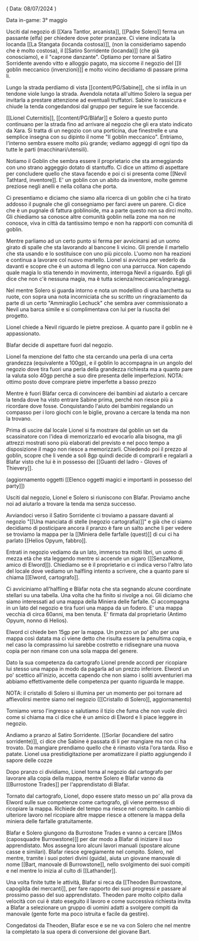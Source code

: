 ( Data: 08/07/2024 )

Data in-game: 3° maggio

Usciti dal negozio di [[Xara Tantlor, arcanista]], [[Padre Solero]] ferma un passante (elfa) per chiedere dove poter pranzare. Ci viene indicata la locanda [[La Stangata (locanda costosa)]], (non la consideriamo sapendo che è molto costosa), il [[Satiro Sorridente (locanda)]] (che già conosciamo), e il "caprone danzante".
Optiamo per tornare al Satiro Sorridente avendo vitto e alloggio pagato, ma siccome il negozio del [[Il goblin meccanico (invenzioni)]] e molto vicino decidiamo di passare prima li.

Lungo la strada perdiamo di vista [[content/PG/Sabine]], che si infila in un tendone viole lungo la strada. Avendola notata all'ultimo Solero la segua per invitarla a prestare attenzione ad eventuali truffatori. Sabine lo rassicura e chiude la tenda congedandosi dal gruppo per seguire le sue faccende.

[[Lionel Cuternitis]], [[content/PG/Blàfar]] e Solero a questo punto continuano per la strada fino ad arrivare al negozio che gli era stato indicato da Xara.
Si tratta di un negozio con una porticina, due finestrelle e una semplice insegna con su dipinto il nome "Il goblin meccanico".
Entriamo, l'interno sembra essere molto più grande; vediamo aggeggi di ogni tipo da tutte le parti (macchinari/utensili).

Notiamo il Goblin che sembra essere il proprietario che sta armeggiando con uno strano aggeggio dotato di stantuffo.
Ci dice un attimo di aspettare per concludere quello che stava facendo e poi ci si presenta come [[Nevil Tathtard, inventore]].
E' un goblin con un abito da inventore, molte gemme preziose negli anelli e nella collana che porta.

Ci presentiamo e diciamo che siamo alla ricerca di un goblin che ci ha tirato addosso il pugnale che gli consegniamo per farci avere un parere.
Ci dice che è un pugnale di fattura goblinoide, ma a parte questo non sa dirci molto. Gli chiediamo sa conosce altre comunità goblin nella zone ma non ne conosce, viva in città da tantissimo tempo e non ha rapporti con comunità di goblin.

Mentre parliamo ad un certo punto si ferma per avvicinarsi ad un uomo girato di spalle che sta lavorando al bancone li vicino. Gli prende il martello che sta usando e lo sostituisce con uno più piccolo. L'uomo non ha reazioni e continua a lavorare col nuovo martello. Lionel si avvicina per vederlo da davanti e scopre che è un automa di legno con una parrucca. Non capendo quale magia lo stia tenendo in movimento, interroga Nevil a riguardo. Egli gli dice che non c'è nessuna magia, ma è tutta scienza/meccanica/ingranaggi.

Nel mentre Solero si guarda intorno e nota un modellino di una barchetta su ruote, con sopra una nota incorniciata che su scritto un ringraziamento da parte di un certo "Ammiraglio Lechuck" che sembra aver commissionato a Nevil una barca simile e si complimentava con lui per la riuscita del progetto.

Lionel chiede a Nevil riguardo le pietre preziose. A quanto pare il goblin ne è appassionato.

Blafar decide di aspettare fuori dal negozio.

Lionel fa menzione del fatto che sta cercando una perla di una certa grandezza (equivalente a 100gp), e il goblin lo accompagna in un angolo del negozio dove tira fuori una perla della grandezza richiesta ma a quanto pare la valuta solo 40gp perché a suo dire presenta delle imperfezioni.
NOTA: ottimo posto dove comprare pietre imperfette a basso prezzo

Mentre è fuori Blàfar cerca di convincere dei bambini ad aiutarlo a cercare la tenda dove ha visto entrare Sabine prima, perché non riesce più a ricordare dove fosse.
Conquistando l'aiuto dei bambini regalando un compasso per i loro giochi con le biglie, provano a cercare la tenda ma non la trovano.

Prima di uscire dal locale Lionel si fa mostrare dal goblin un set da scassinatore con l'idea di memorizzarlo ed evocarlo alla bisogna, ma gli attrezzi mostrati sono più elaborati del previsto e nel poco tempo a disposizione il mago non riesce a memorizzarli.
Chiedendo poi il prezzo al goblin, scopre che li vende a soli 8gp quindi decide di comprarli e regalarli a Blafar visto che lui è in possesso dei [[Guanti del ladro - Gloves of Thievery]].

(aggiornamento oggetti [[Elenco oggetti magici e importanti in possesso del party]])

Usciti dal negozio, Lionel e Solero si riuniscono con Blafar.
Proviamo anche noi ad aiutarlo a trovare la tenda ma senza successo. 

Avviandoci verso il Satiro Sorridente ci troviamo a passare davanti al negozio "[[Una manciata di stelle (negozio cartografia)]]" e già che ci siamo decidiamo di posticipare ancora il pranzo è fare un salto anche li per vedere se troviamo la mappa per la [[Miniera delle farfalle (quest)]] di cui ci ha parlato [[Helios Opyum, fabbro]].

Entrati in negozio vediamo da un lato, immerso tra molti libri, un uomo di mezza età che sta leggendo mentre si accende un sigaro ([[SenzaNome, amico di Elword]]).
Chiediamo se è il proprietario e ci indica verso l'altro lato del locale dove vediamo un halfling intento a scrivere, che a quanto pare si chiama [[Elword, cartografo]].

Ci avviciniamo all'halfling e Blàfar nota che sta segnando alcune coordinate stellari su una tabella. Una volta che ha finito si rivolge a noi.
Gli diciamo che siamo interessati ad una mappa della Miniera delle farfalle.
Ci accompagna in un lato del negozio e tira fuori una mappa da un fodero.
E' una mappa vecchia di circa 60anni, ma ben tenuta. E' firmata dal proprietario (Antimo Opyum, nonno di Helios).

Elword ci chiede ben 15gp per la mappa. Un prezzo un po' alto per una mappa così datata ma ci viene detto che risulta essere la penultima copia, e nel caso la comprassimo lui sarebbe costretto e ridisegnare una nuova copia per non rimane con una sola mappa del genere.

Dato la sua competenza da cartografo Lionel prende accordi per ricopiare lui stesso una mappa in modo da pagarla ad un prezzo inferiore. Elword un po' scettico all'inizio, accetta capendo che non siamo i soliti avventurieri ma abbiamo effettivamente delle competenza per quanto riguarda le mappe.

NOTA: il cristallo di Solero si illumina per un momento per poi tornare ad affievolirsi mentre siamo nel negozio ([[Cristallo di Solero]], aggiornamento)

Torniamo verso l'ingresso e salutiamo il tizio che fuma che non vuole dirci come si chiama ma ci dice che è un amico di Elword e li piace leggere in negozio.

Andiamo a pranzo al Satiro Sorridente.
[[Sorlar (locandiere del satiro sorridente)]], ci dice che Sabine è passata di li per mangiare ma non ci ha trovato.
Da mangiare prendiamo quello che è rimasto vista l'ora tarda. Riso e patate. Lionel usa prestidigitazione per aromatizzare il piatto aggiungendo il sapore delle cozze

Dopo pranzo ci dividiamo, Lionel torna al negozio dal cartografo per lavorare alla copia della mappa, mentre Solero e Blafar vanno da [[Burrostone Trades]] per l'apprendistato di Blafar.

Tornato dal cartografo, Lionel, dopo essere stato messo un po' alla prova da Elword sulle sue competenze come cartografo, gli viene permesso di ricopiare la mappa. Richiede del tempo ma riesce nel compito. In cambio di ulteriore lavoro nel ricopiare altre mappe riesce a ottenere la mappa della miniera delle farfalle gratuitamente.

Blafar e Solero giungono da Burrostone Trades e vanno a cercare [[Mos (caposquadre Burrowstone)]] per dar modo a Blafar di iniziare il suo apprendistato. 
Mos assegna loro alcuni lavori manuali (spostare alcune casse e similari). Blafar riesce egregiamente nel compito.
Solero, nel mentre, tramite i suoi poteri divini (guida), aiuta un giovane manovale di nome [[Bart, manovale di Burrowstone]], nello svolgimento dei suoi compiti e nel mentre lo inizia al culto di [[Lathander]].

Una volta finite tutte le attività, Blafar si reca da [[Theoden Burrowstone, capogilda dei mercanti]], per fare rapporto dei suoi progressi e passare al prossimo passo del suo apprendistato.
Theoden pare molto colpito dalla velocità con cui è stato eseguito il lavoro e come successiva richiesta invita a Blafar a selezionare un gruppo di uomini adatti a svolgere compiti da manovale (gente forte ma poco istruita e facile da gestire).

Congedatosi da Theoden, Blafar esce e se ne va con Solero che nel mentre la completato la sua opera di conversione del giovane Bart.



































